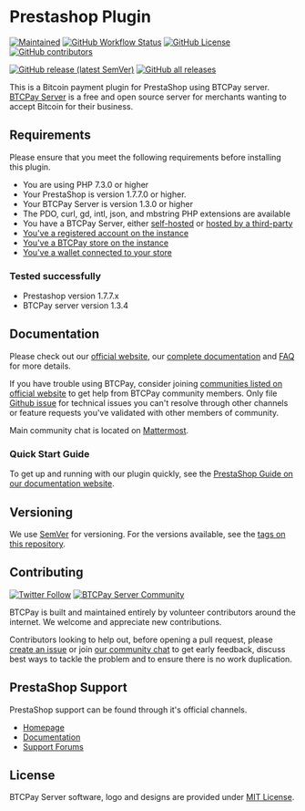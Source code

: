 # Prestashop Plugin

[![Maintained](https://img.shields.io/maintenance/yes/2022?style=flat-square)](https://github.com/btcpayserver/prestashop-plugin/pulse)
[![GitHub Workflow Status](https://img.shields.io/github/workflow/status/btcpayserver/prestashop-plugin/Validate/master?style=flat-square)](https://github.com/btcpayserver/prestashop-plugin/actions)
[![GitHub License](https://img.shields.io/github/license/btcpayserver/prestashop-plugin?color=brightgreen&style=flat-square)](https://github.com/btcpayserver/prestashop-plugin/blob/master/LICENSE)
[![GitHub contributors](https://img.shields.io/github/contributors-anon/btcpayserver/prestashop-plugin?style=flat-square)](https://github.com/btcpayserver/prestashop-plugin/graphs/contributors)

[![GitHub release (latest SemVer)](https://img.shields.io/github/v/release/btcpayserver/prestashop-plugin?sort=semver&style=flat-square)](https://github.com/btcpayserver/prestashop-plugin/releases)
[![GitHub all releases](https://img.shields.io/github/downloads/btcpayserver/prestashop-plugin/total?style=flat-square)](https://github.com/btcpayserver/prestashop-plugin/releases)

This is a Bitcoin payment plugin for PrestaShop using BTCPay server. [BTCPay Server](https://btcpayserver.org) is a free and open source server for merchants wanting to accept Bitcoin for their business.

## Requirements

Please ensure that you meet the following requirements before installing this plugin.

- You are using PHP 7.3.0 or higher
- Your PrestaShop is version 1.7.7.0 or higher.
- Your BTCPay Server is version 1.3.0 or higher
- The PDO, curl, gd, intl, json, and mbstring PHP extensions are available
- You have a BTCPay Server, either [self-hosted](https://docs.btcpayserver.org/Deployment/) or [hosted by a third-party](https://docs.btcpayserver.org/Deployment/ThirdPartyHosting/)
- [You've a registered account on the instance](https://docs.btcpayserver.org/RegisterAccount)
- [You've a BTCPay store on the instance](https://docs.btcpayserver.org/CreateStore)
- [You've a wallet connected to your store](https://docs.btcpayserver.org/WalletSetup)

### Tested successfully
- Prestashop version 1.7.7.x
- BTCPay server version 1.3.4

## Documentation

Please check out our [official website](https://btcpayserver.org/), our [complete documentation](https://docs.btcpayserver.org/) and [FAQ](https://docs.btcpayserver.org/FAQ/) for more details.

If you have trouble using BTCPay, consider joining [communities listed on official website](https://btcpayserver.org/#communityCTA) to get help from BTCPay community members. Only file [Github issue](https://github.com/btcpayserver/prestashop-plugin/issues) for technical issues you can't resolve through other channels or feature requests you've validated with other members of community.

Main community chat is located on [Mattermost](https://chat.btcpayserver.org/).

### Quick Start Guide

To get up and running with our plugin quickly, see the [PrestaShop Guide on our documentation website](https://docs.btcpayserver.org/PrestaShop/).

## Versioning

We use [SemVer](http://semver.org/) for versioning. For the versions available, see the 
[tags on this repository](https://github.com/btcpayserver/prestashop-plugin/tags).

## Contributing

[![Twitter Follow](https://img.shields.io/twitter/follow/btcpayserver?color=brightgreen&label=Follow%20%40BTCPayServer&style=flat-square)](https://twitter.com/btcpayserver)
[![BTCPay Server Community](https://img.shields.io/badge/chat-mattermost-brightgreen?style=flat-square)](https://chat.btcpayserver.org/btcpayserver)

BTCPay is built and maintained entirely by volunteer contributors around the internet. We welcome and appreciate new contributions.

Contributors looking to help out, before opening a pull request, please [create an issue](https://github.com/btcpayserver/prestashop-plugin/issues/new/choose) 
or join [our community chat](https://chat.btcpayserver.org) to get early feedback, discuss best ways to tackle the problem and to ensure there is no work duplication.

## PrestaShop Support

PrestaShop support can be found through it's official channels.

* [Homepage](https://www.prestashop.com)
* [Documentation](https://doc.prestashop.com)
* [Support Forums](https://www.prestashop.com/forums)

## License

BTCPay Server software, logo and designs are provided under [MIT License](LICENSE).
